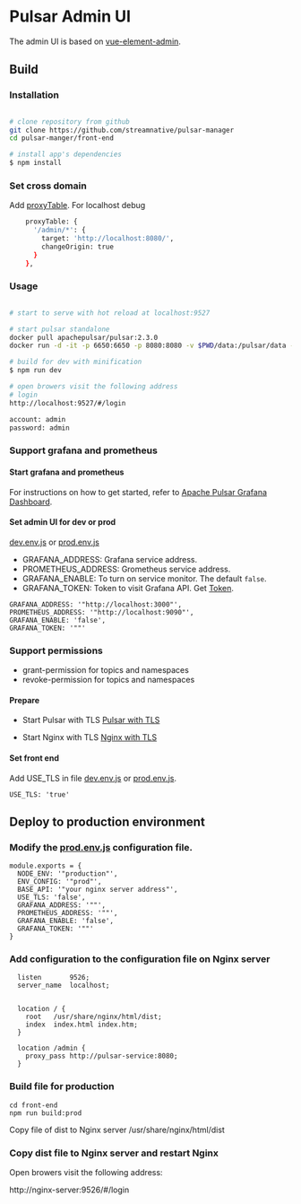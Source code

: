 # Pulsar Admin UI

The admin UI is based on [vue-element-admin](https://panjiachen.github.io/vue-element-admin/#/dashboard).

## Build

### Installation


```bash

# clone repository from github
git clone https://github.com/streamnative/pulsar-manager
cd pulsar-manger/front-end

# install app's dependencies
$ npm install

```

### Set cross domain
Add [proxyTable](https://github.com/streamnative/pulsar-manager/blob/master/front-end/config/index.js).
For localhost debug
```bash
    proxyTable: {
      '/admin/*': {
        target: 'http://localhost:8080/',
        changeOrigin: true
      }
    },
```

### Usage

```bash

# start to serve with hot reload at localhost:9527

# start pulsar standalone
docker pull apachepulsar/pulsar:2.3.0
docker run -d -it -p 6650:6650 -p 8080:8080 -v $PWD/data:/pulsar/data --name pulsar-standalone apachepulsar/pulsar:2.3.0 bin/pulsar standalone

# build for dev with minification
$ npm run dev

# open browers visit the following address
# login
http://localhost:9527/#/login

account: admin
password: admin

```

### Support grafana and prometheus

#### Start grafana and prometheus
For instructions on how to get started, refer to [Apache Pulsar Grafana Dashboard](https://github.com/streamnative/apache-pulsar-grafana-dashboard).

#### Set admin UI for dev or prod
[dev.env.js](https://github.com/tuteng/pulsar-manager/blob/feature/add-readme/front-end/config/dev.env.js) or [prod.env.js](https://github.com/tuteng/pulsar-manager/blob/feature/add-readme/front-end/config/prod.env.js)

* GRAFANA_ADDRESS: Grafana service address.
* PROMETHEUS_ADDRESS: Grometheus service address.
* GRAFANA_ENABLE: To turn on service monitor. The default `false`.
* GRAFANA_TOKEN: Token to visit Grafana API. Get [Token](https://grafana.com/docs/http_api/auth/).
```
GRAFANA_ADDRESS: '"http://localhost:3000"',
PROMETHEUS_ADDRESS: '"http://localhost:9090"',
GRAFANA_ENABLE: 'false',
GRAFANA_TOKEN: '""'
```

### Support permissions

* grant-permission for topics and namespaces
* revoke-permission for topics and namespaces

#### Prepare

* Start Pulsar with TLS
[Pulsar with TLS](http://pulsar.apache.org/docs/en/security-overview/)

* Start Nginx with TLS
[Nginx with TLS](http://nginx.org/en/docs/http/configuring_https_servers.html)

#### Set front end
Add USE_TLS in file [dev.env.js](https://github.com/tuteng/pulsar-manager/blob/feature/add-readme/front-end/config/dev.env.js) or [prod.env.js](https://github.com/tuteng/pulsar-manager/blob/feature/add-readme/front-end/config/prod.env.js).

```
USE_TLS: 'true'
```

## Deploy to production environment

### Modify the [prod.env.js](https://github.com/streamnative/pulsar-manager/blob/master/front-end/config/prod.env.js) configuration file.
```
module.exports = {
  NODE_ENV: '"production"',
  ENV_CONFIG: '"prod"',
  BASE_API: '"your nginx server address"',
  USE_TLS: 'false',
  GRAFANA_ADDRESS: '""',
  PROMETHEUS_ADDRESS: '""',
  GRAFANA_ENABLE: 'false',
  GRAFANA_TOKEN: '""'
}
```

### Add configuration to the configuration file on Nginx server

```
  listen       9526;
  server_name  localhost;


  location / {
    root   /usr/share/nginx/html/dist;
    index  index.html index.htm;
  }

  location /admin {
    proxy_pass http://pulsar-service:8080;
  }
```

### Build file for production

```
cd front-end
npm run build:prod
```
Copy file of dist to Nginx server /usr/share/nginx/html/dist

### Copy dist file to Nginx server and restart Nginx
Open browers visit the following address:

http://nginx-server:9526/#/login
